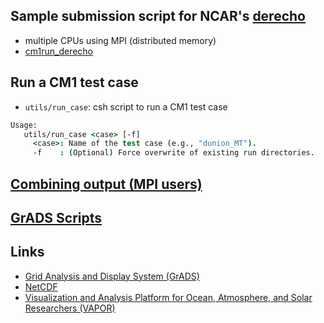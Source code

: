 ## Sample submission script for NCAR's [derecho](https://arc.ucar.edu/knowledge_base/74317833)
   * multiple CPUs using MPI (distributed memory)
   * [cm1run_derecho](cm1run_derecho.md)


## Run a CM1 test case

- `utils/run_case`: csh script to run a CM1 test case

```csh
Usage:
   utils/run_case <case> [-f]
     <case>: Name of the test case (e.g., "dunion_MT").
     -f    : (Optional) Force overwrite of existing run directories.
```

## [Combining output (MPI users)](combine_output.md)

## [GrADS Scripts](grads.md)

## Links

- [Grid Analysis and Display System (GrADS)](http://cola.gmu.edu/grads)
- [NetCDF](http://www.unidata.ucar.edu/software/netcdf)
- [Visualization and Analysis Platform for Ocean, Atmosphere, and Solar Researchers (VAPOR)](http://www.vapor.ucar.edu)

